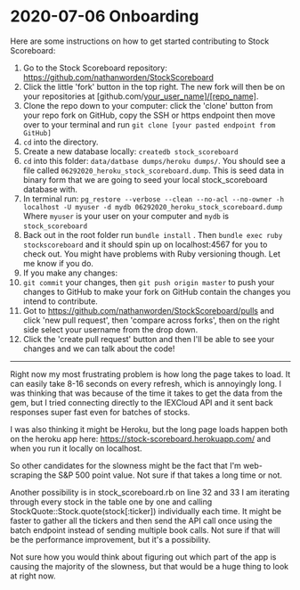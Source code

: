 # 2020-07-06 Onboarding



Here are some instructions on how to get started contributing to Stock Scoreboard:

1. Go to the Stock Scoreboard repository: https://github.com/nathanworden/StockScoreboard
2. Click the little 'fork' button in the top right. The new fork will then be on your repositories at [github.com/[your_user_name\]/[repo_name]](http://github.com/[your_user_name]/[repo_name]).
3. Clone the repo down to your computer: click the 'clone' button from your repo fork on GitHub, copy the SSH or https endpoint then move over to your terminal and run `git clone [your pasted endpoint from GitHub]`
4.  `cd` into the directory.
5. Create a new database locally: `createdb stock_scoreboard`
6. `cd` into this folder: `data/datbase dumps/heroku dumps/`. You should see a file called `06292020_heroku_stock_scoreboard.dump`. This is seed data in binary form that we are going to seed your local stock_scoreboard database with.
7. In terminal run: `pg_restore --verbose --clean --no-acl --no-owner -h localhost -U myuser -d mydb 06292020_heroku_stock_scoreboard.dump` Where `myuser` is your user on your computer and `mydb` is `stock_scoreboard`
8. Back out in the root folder run `bundle install` . Then `bundle exec ruby stockscoreboard` and it should spin up on localhost:4567 for you to check out. You might have problems with Ruby versioning though. Let me know if you do.
9. If you make any changes:
10.  `git commit` your changes, then `git push origin master` to push your changes to GitHub to make your fork on GitHub contain the changes you intend to contribute.
11. Got to https://github.com/nathanworden/StockScoreboard/pulls and click 'new pull request', then 'compare across forks', then on the right side select your username from the drop down.
12. Click the 'create pull request' button and then I'll be able to see your changes and we can talk about the code!

---



Right now my most frustrating problem is how long the page takes to load. It can easily take 8-16 seconds on every refresh, which is annoyingly long. I was thinking that was because of the time it takes to get the data from the gem, but I tried connecting directly to the IEXCloud API and it sent back responses super fast even for batches of stocks. 

I was also thinking it might be Heroku, but the long page loads happen both on the heroku app here: https://stock-scoreboard.herokuapp.com/ and when you run it locally on localhost.

So other candidates for the slowness might be the fact that I'm web-scraping the S&P 500 point value. Not sure if that takes a long time or not.

Another possibility is in stock_scoreboard.rb on line 32 and 33 I am iterating through every stock in the table one by one and calling StockQuote::Stock.quote(stock[:ticker]) individually each time. It might be faster to gather all the tickers and then send the API call once using the batch endpoint instead of sending multiple book calls. Not sure if that will be the performance improvement, but it's a possibility.

Not sure how you would think about figuring out which part of the app is causing the majority of the slowness, but that would be a huge thing to look at right now.
